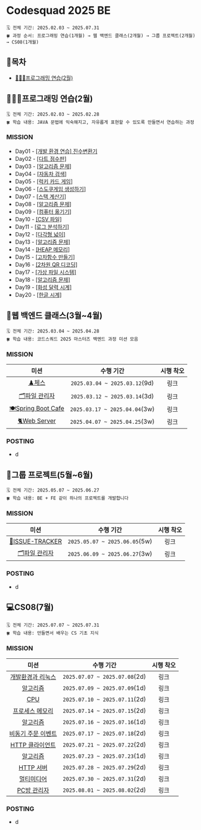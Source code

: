 # Codesquad 2025 BE

```aiignore
🗓️ 전체 기간: 2025.02.03 ~ 2025.07.31
🍀 과정 순서: 프로그래밍 연습(1개월) → 웹 백엔드 클래스(2개월) → 그룹 프로젝트(2개월) → CS08(1개월)
```

## 🍥목차
- [🧑🏻‍💻프로그래밍 연습(2월)](#🧑🏻‍💻-프로그래밍-연습(2월))


## 🧑🏻‍💻프로그래밍 연습(2월)
```aiignore
🗓️ 전체 기간: 2025.02.03 ~ 2025.02.28
🍀 학습 내용: JAVA 문법에 익숙해지고, 자유롭게 표현할 수 있도록 만들면서 연습하는 과정
```

### MISSION
- Day01 - [[개발 환경 연습] 진수변환기](https://gist.github.com/dorkem/e699f300d75d2d587eca2f2bca71f3cb)
- Day02 - [[다트 점수판]](https://gist.github.com/dorkem/445ec6ac4a9ee39f57909b7c1a5e018e)
- Day03 - [[알고리즘 문제]](https://gist.github.com/dorkem/d9642c008cb7eddc808de6734ebdc30f)
- Day04 - [[자동차 검색]](https://gist.github.com/dorkem/03a3fed39c6616c2ae5f200e9a79a113)
- Day05 - [[럭키 카드 게임]](https://gist.github.com/dorkem/e7a7337a349a5c2b0763806db15aedf8)
- Day06 - [[스도쿠게임 생성하기]](https://gist.github.com/dorkem/e699f300d75d2d587eca2f2bca71f3cb)
- Day07 - [[스택 계산기]](https://gist.github.com/dorkem/e699f300d75d2d587eca2f2bca71f3cb)
- Day08 - [[알고리즘 문제]](https://gist.github.com/dorkem/e699f300d75d2d587eca2f2bca71f3cb)
- Day09 - [[컴퓨터 옮기기]](https://gist.github.com/dorkem/e699f300d75d2d587eca2f2bca71f3cb)
- Day10 - [[CSV 파일]](https://gist.github.com/dorkem/e699f300d75d2d587eca2f2bca71f3cb)
- Day11 - [[로그 분석하기]](https://gist.github.com/dorkem/e699f300d75d2d587eca2f2bca71f3cb)
- Day12 - [[다각형 넓이]](https://gist.github.com/dorkem/e699f300d75d2d587eca2f2bca71f3cb)
- Day13 - [[알고리즘 문제]](https://gist.github.com/dorkem/e699f300d75d2d587eca2f2bca71f3cb)
- Day14 - [[HEAP 메모리]](https://gist.github.com/dorkem/e699f300d75d2d587eca2f2bca71f3cb)
- Day15 - [[고차함수 만들기]](https://gist.github.com/dorkem/e699f300d75d2d587eca2f2bca71f3cb)
- Day16 - [[2차원 QR 디코딩]](https://gist.github.com/dorkem/e699f300d75d2d587eca2f2bca71f3cb)
- Day17 - [[가상 파일 시스템]](https://gist.github.com/dorkem/e699f300d75d2d587eca2f2bca71f3cb)
- Day18 - [[알고리즘 문제]](https://gist.github.com/dorkem/e699f300d75d2d587eca2f2bca71f3cb)
- Day19 - [[화성 달력 시계]](https://gist.github.com/dorkem/e699f300d75d2d587eca2f2bca71f3cb)
- Day20 - [[한글 시계]](https://gist.github.com/dorkem/e699f300d75d2d587eca2f2bca71f3cb)

## 🧩웹 백엔드 클래스(3월~4월)
```aiignore
🗓️ 전체 기간: 2025.03.04 ~ 2025.04.28
🍀 학습 내용: 코드스쿼드 2025 마스터즈 백엔드 과정 미션 모음
```

### MISSION
|                               미션                                |            수행 기간            | 시행 착오 |
|:---------------------------------------------------------------:|:---------------------------:|:-----:|
|      [♟️체스](https://github.com/dorkem/be-chess/tree/main)       | `2025.03.04 ~ 2025.03.12`(9d) |  링크   |
|         [🗂️파일 관리자](https://github.com/dorkem/be-mdir)          | `2025.03.12 ~ 2025.03.14`(3d) |  링크   |
| [🍽️Spring Boot Cafe](https://github.com/dorkem/be-spring-cafe) | `2025.03.17 ~ 2025.04.04`(3w) |  링크   |
|      [🐈Web Server](https://github.com/dorkem/be-was-neon)      | `2025.04.07 ~ 2025.04.25`(3w) |  링크   |


### POSTING
- d

## 🧸그룹 프로젝트(5월~6월)
```aiignore
🗓️ 전체 기간: 2025.05.07 ~ 2025.06.27
🍀 학습 내용: BE + FE 같이 하나의 프로젝트를 개발합니다
```

### MISSION
|                               미션                                |             수행 기간             | 시행 착오 |
|:---------------------------------------------------------------:|:-----------------------------:|:-----:|
| [📰ISSUE-TRACKER](https://github.com/codesquad-masters2025-team05/issue-tracker) | `2025.05.07 ~ 2025.06.05`(5w) |  링크   |
|         [🗂️파일 관리자](https://github.com/dorkem/be-mdir)          | `2025.06.09 ~ 2025.06.27`(3w) |  링크   |


### POSTING
- d

## 💻CS08(7월)
```aiignore
🗓️ 전체 기간: 2025.07.07 ~ 2025.07.31
🍀 학습 내용: 만들면서 배우는 CS 기초 지식
```
### MISSION
|                                    미션                                    |             수행 기간             | 시행 착오 |
|:------------------------------------------------------------------------:|:-----------------------------:|:-----:|
|        [개발환경과 리눅스](https://github.com/dorkem/be-chess/tree/main)         | `2025.07.07 ~ 2025.07.08`(2d) |  링크   |
|              [알고리즘](https://github.com/dorkem/be-mdir)              | `2025.07.09 ~ 2025.07.09`(1d) |  링크   |
|     [CPU](https://github.com/dorkem/be-spring-cafe)      | `2025.07.10 ~ 2025.07.11`(2d) |  링크   |
|          [프로세스 메모리](https://github.com/dorkem/be-was-neon)           | `2025.07.14 ~ 2025.07.15`(2d) |  링크   |
|           [알고리즘](https://github.com/dorkem/be-chess/tree/main)           | `2025.07.16 ~ 2025.07.16`(1d) |  링크   |
|              [비동기 주문 이벤트](https://github.com/dorkem/be-mdir)              | `2025.07.17 ~ 2025.07.18`(2d) |  링크   |
|     [HTTP 클라이언트](https://github.com/dorkem/be-spring-cafe)      | `2025.07.21 ~ 2025.07.22`(2d) |  링크   |
|          [알고리즘](https://github.com/dorkem/be-was-neon)           | `2025.07.23 ~ 2025.07.23`(1d) |  링크   |
|              [HTTP 서버](https://github.com/dorkem/be-mdir)              | `2025.07.28 ~ 2025.07.29`(2d) |  링크   |
|     [멀티미디어](https://github.com/dorkem/be-spring-cafe)      | `2025.07.30 ~ 2025.07.31`(2d) |  링크   |
|          [PC방 관리자](https://github.com/dorkem/be-was-neon)           | `2025.08.01 ~ 2025.08.02`(2d) |  링크   |

### POSTING
- d
